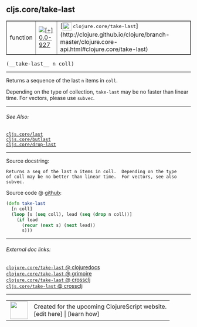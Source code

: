 ## cljs.core/take-last



 <table border="1">
<tr>
<td>function</td>
<td><a href="https://github.com/cljsinfo/cljs-api-docs/tree/0.0-927"><img valign="middle" alt="[+] 0.0-927" title="Added in 0.0-927" src="https://img.shields.io/badge/+-0.0--927-lightgrey.svg"></a> </td>
<td>
[<img height="24px" valign="middle" src="http://i.imgur.com/1GjPKvB.png"> <samp>clojure.core/take-last</samp>](http://clojure.github.io/clojure/branch-master/clojure.core-api.html#clojure.core/take-last)
</td>
</tr>
</table>


 <samp>
(__take-last__ n coll)<br>
</samp>

---

Returns a sequence of the last `n` items in `coll`.

Depending on the type of collection, `take-last` may be no faster than linear
time. For vectors, please use `subvec`.



---


###### See Also:

[`cljs.core/last`](../cljs.core/last.md)<br>
[`cljs.core/butlast`](../cljs.core/butlast.md)<br>
[`cljs.core/drop-last`](../cljs.core/drop-last.md)<br>

---


Source docstring:

```
Returns a seq of the last n items in coll.  Depending on the type
of coll may be no better than linear time.  For vectors, see also subvec.
```


Source code @ [github](https://github.com/clojure/clojurescript/blob/r1806/src/cljs/cljs/core.cljs#L2776-L2783):

```clj
(defn take-last
  [n coll]
  (loop [s (seq coll), lead (seq (drop n coll))]
    (if lead
      (recur (next s) (next lead))
      s)))
```

<!--
Repo - tag - source tree - lines:

 <pre>
clojurescript @ r1806
└── src
    └── cljs
        └── cljs
            └── <ins>[core.cljs:2776-2783](https://github.com/clojure/clojurescript/blob/r1806/src/cljs/cljs/core.cljs#L2776-L2783)</ins>
</pre>

-->

---



###### External doc links:

[`clojure.core/take-last` @ clojuredocs](http://clojuredocs.org/clojure.core/take-last)<br>
[`clojure.core/take-last` @ grimoire](http://conj.io/store/v1/org.clojure/clojure/1.7.0-beta3/clj/clojure.core/take-last/)<br>
[`clojure.core/take-last` @ crossclj](http://crossclj.info/fun/clojure.core/take-last.html)<br>
[`cljs.core/take-last` @ crossclj](http://crossclj.info/fun/cljs.core.cljs/take-last.html)<br>

---

 <table>
<tr><td>
<img valign="middle" align="right" width="48px" src="http://i.imgur.com/Hi20huC.png">
</td><td>
Created for the upcoming ClojureScript website.<br>
[edit here] | [learn how]
</td></tr></table>

[edit here]:https://github.com/cljsinfo/cljs-api-docs/blob/master/cljsdoc/cljs.core/take-last.cljsdoc
[learn how]:https://github.com/cljsinfo/cljs-api-docs/wiki/cljsdoc-files

<!--

This information was too distracting to show to readers, but I'll leave it
commented here since it is helpful to:

- pretty-print the data used to generate this document
- and show how to retrieve that data



The API data for this symbol:

```clj
{:description "Returns a sequence of the last `n` items in `coll`.\n\nDepending on the type of collection, `take-last` may be no faster than linear\ntime. For vectors, please use `subvec`.",
 :ns "cljs.core",
 :name "take-last",
 :signature ["[n coll]"],
 :history [["+" "0.0-927"]],
 :type "function",
 :related ["cljs.core/last" "cljs.core/butlast" "cljs.core/drop-last"],
 :full-name-encode "cljs.core/take-last",
 :source {:code "(defn take-last\n  [n coll]\n  (loop [s (seq coll), lead (seq (drop n coll))]\n    (if lead\n      (recur (next s) (next lead))\n      s)))",
          :title "Source code",
          :repo "clojurescript",
          :tag "r1806",
          :filename "src/cljs/cljs/core.cljs",
          :lines [2776 2783]},
 :full-name "cljs.core/take-last",
 :clj-symbol "clojure.core/take-last",
 :docstring "Returns a seq of the last n items in coll.  Depending on the type\nof coll may be no better than linear time.  For vectors, see also subvec."}

```

Retrieve the API data for this symbol:

```clj
;; from Clojure REPL
(require '[clojure.edn :as edn])
(-> (slurp "https://raw.githubusercontent.com/cljsinfo/cljs-api-docs/catalog/cljs-api.edn")
    (edn/read-string)
    (get-in [:symbols "cljs.core/take-last"]))
```

-->
